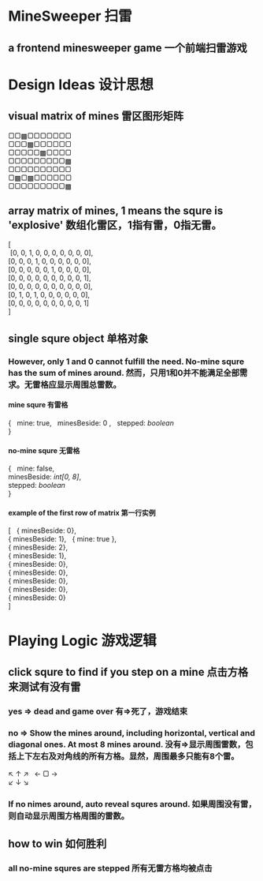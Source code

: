 # MineSweeper 扫雷
## a frontend minesweeper game 一个前端扫雷游戏

# Design Ideas 设计思想
## visual matrix of mines 雷区图形矩阵
▢▢▩▢▢▢▢▢▢▢  
▢▢▢▩▢▢▢▢▢▢  
▢▢▢▢▢▩▢▢▢▢  
▢▢▢▢▢▢▢▢▢▩  
▢▢▢▢▢▢▢▢▢▢  
▢▩▢▩▢▢▢▢▢▢  
▢▢▢▢▢▢▢▢▢▩  

## array matrix of mines, 1 means the squre is 'explosive' 数组化雷区，1指有雷，0指无雷。
[  
  [0, 0, 1, 0, 0, 0, 0, 0, 0, 0],  
  [0, 0, 0, 1, 0, 0, 0, 0, 0, 0],  
  [0, 0, 0, 0, 0, 1, 0, 0, 0, 0],  
  [0, 0, 0, 0, 0, 0, 0, 0, 0, 1],  
  [0, 0, 0, 0, 0, 0, 0, 0, 0, 0],  
  [0, 1, 0, 1, 0, 0, 0, 0, 0, 0],  
  [0, 0, 0, 0, 0, 0, 0, 0, 0, 1]  
]

## single squre object 单格对象
### However, only 1 and 0 cannot fulfill the need. No-mine squre has the sum of mines around. 然而，只用1和0并不能满足全部需求。无雷格应显示周围总雷数。
#### mine squre 有雷格
{  
mine: true,  
minesBeside: 0 <!-- optional -->,  
stepped: *boolean* <!-- optional -->  
}  
#### no-mine squre 无雷格
{  
mine: false, <!-- optional -->  
minesBeside: *int[0, 8]*,  
stepped: *boolean*  
}  
#### example of the first row of matrix 第一行实例
[  
{ minesBeside: 0},  
{ minesBeside: 1},  
{ mine: true },  
{ minesBeside: 2},  
{ minesBeside: 1},  
{ minesBeside: 0},  
{ minesBeside: 0},  
{ minesBeside: 0},  
{ minesBeside: 0},  
{ minesBeside: 0}  
]  

# Playing Logic 游戏逻辑
## click squre to find if you step on a mine 点击方格来测试有没有雷
### yes => dead and game over 有=>死了，游戏结束
### no => Show the mines around, including horizontal, vertical and diagonal ones. At most 8 mines around. 没有=>显示周围雷数，包括上下左右及对角线的所有方格。显然，周围最多只能有8个雷。
↖  ↑  ↗  
←  ▢  →  
↙  ↓  ↘  

### If no nimes around, auto reveal squres around. 如果周围没有雷，则自动显示周围方格周围的雷数。

## how to win 如何胜利
### all no-mine squres are stepped 所有无雷方格均被点击

